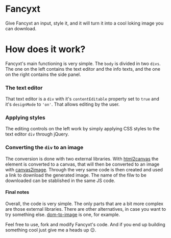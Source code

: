# Fancyxt
Give Fancyxt an input, style it, and it will turn it into a cool loking image you can download.

# How does it work?
Fancyxt's main functioning is very simple. The `body` is divided in two `divs`. The one on the left contains the text editor and the info texts, and the one on the right contains the side panel.
### The text editor
That text editor is a `div` with it's `contentEditable` property set to `true` and it's `designMode` to `'on'`. That allows editing by the user.
### Applying styles
The editing controls on the left work by simply applying CSS styles to the text editor `div` through jQuery.
### Converting the `div` to an image
The conversion is done with two external libraries. With [html2canvas](https://github.com/niklasvh/html2canvas) the element is converted to a canvas, that will then be converted to an image with [canvas2image](https://github.com/randreucetti/canvas2image).
Through the very same code is then created and used a link to download the generated image.
The name of the filw to be downloaded can be stablished in the same JS code.

#### Final notes
Overall, the code is very simple. The only parts that are a bit more complex are those external libraries. There are other alternatives, in case you want to try something else. [dom-to-image](https://github.com/tsayen/dom-to-image) is one, for example.

Feel free to use, fork and modify Fancyxt's code. And if you end up building something cool just give me a heads up 😉.
